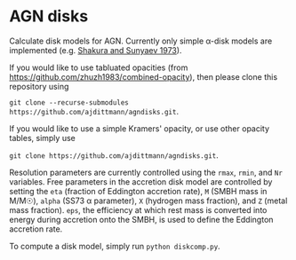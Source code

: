 # AGN disks
Calculate disk models for AGN. Currently only simple α-disk models are implemented (e.g. [Shakura and Sunyaev 1973](https://ui.adsabs.harvard.edu/abs/1973A%26A....24..337S/abstract)). 

If you would like to use tabluated opacities (from https://github.com/zhuzh1983/combined-opacity), then please clone this repository using 

`git clone --recurse-submodules https://github.com/ajdittmann/agndisks.git`. 

If you would like to use a simple Kramers' opacity, or use other opacity tables,
simply use

`git clone https://github.com/ajdittmann/agndisks.git`.

Resolution parameters are currently controlled using the `rmax`, `rmin`, and `Nr` variables. 
Free parameters in the accretion disk model are controlled by setting the `eta` (fraction of Eddington accretion rate), `M` (SMBH mass in M/M☉), `alpha` (SS73 α parameter), `X` (hydrogen mass fraction), and `Z` (metal mass fraction). `eps`, the efficiency at which rest mass is converted into energy during accretion onto the SMBH, is used to define the Eddington accretion rate.  

To compute a disk model, simply run `python diskcomp.py`. 
